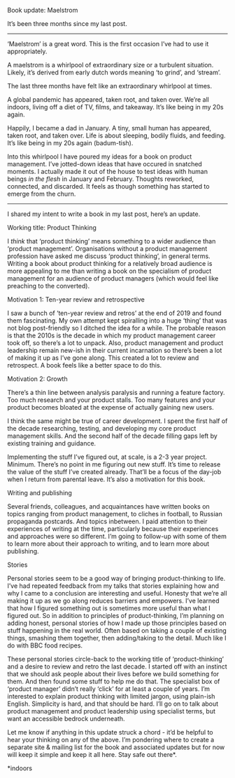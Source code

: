 Book update: Maelstrom

It’s been three months since my last post. 

***

‘Maelstrom’ is a great word. This is the first occasion I’ve had to use it appropriately.

A maelstrom is a whirlpool of extraordinary size or a turbulent situation. Likely, it’s derived from early dutch words meaning ‘to grind’, and ‘stream’.

The last three months have felt like an extraordinary whirlpool at times. 

A global pandemic has appeared, taken root, and taken over. We’re all indoors, living off a diet of TV, films, and takeaway. It’s like being in my 20s again.  

Happily, I became a dad in January. A tiny, small human has appeared, taken root, and taken over. Life is about sleeping, bodily fluids, and feeding. It’s like being in my 20s again (badum-tish).

Into this whirlpool I have poured my ideas for a book on product management. I’ve jotted-down ideas that have occured in snatched moments. I actually made it out of the house to test ideas with human beings *in the flesh* in January and February. Thoughts reworked, connected, and discarded. It feels as though something has started to emerge from the churn.

***

I shared my intent to write a book in my last post, here’s an update.

Working title: Product Thinking

I *think* that ‘product thinking’ means something to a wider audience than ‘product management’. Organisations without a  product management profession have asked me discuss ‘product thinking’, in general terms.  Writing a book about product thinking for a relatively broad audience is more appealing to me than writing a book on the specialism of product management for an audience of product managers (which would feel like preaching to the converted). 

Motivation 1: Ten-year review and retrospective

I saw a bunch of ‘ten-year review and retros’ at the end of 2019 and found them fascinating. My own attempt kept spiralling into a huge ‘thing’ that was not blog post-friendly so I ditched the idea for a while. The probable reason is that the 2010s is the decade in which my product management career took off, so there’s a lot to unpack. Also, product management and product leadership remain new-ish in their current incarnation so there’s been a lot of making it up as I’ve gone along. This created a lot to review and retrospect. A book feels like a better space to do this.

Motivation 2: Growth

There’s a thin line between analysis paralysis and running a feature factory. Too much research and your product stalls. Too many features and your product becomes bloated at the expense of actually gaining new users. 

I think the same might be true of career development. I spent the first half of the decade researching, testing, and developing my core product management skills. And the second half of the decade filling gaps left by existing training and guidance. 

Implementing the stuff I’ve figured out, at scale, is a 2-3 year project. Minimum. There’s no point in me figuring out new stuff. It’s time to release the value of the stuff I’ve created already. That’ll be a focus of the day-job when I return from parental leave. It’s also a motivation for this book.

Writing and publishing

Several friends, colleagues, and acquaintances have written books on topics ranging from product management, to cliches in football, to Russian propaganda postcards. And topics inbetween. I paid attention to their experiences of writing at the time, particularly because their experiences and approaches were so different. I’m going to follow-up with some of them to learn more about their approach to writing, and to learn more about publishing.

Stories

Personal stories seem to be a good way of bringing product-thinking to life. I’ve had repeated feedback from my talks that stories explaining how and why I came to a conclusion are interesting and useful. Honesty that we’re all making it up as we go along reduces barriers and empowers. I’ve learned that how I figured something out is sometimes more useful than what I figured out. So in addition to principles of product-thinking, I’m planning on adding honest, personal stories of how I made up those principles based on stuff happening in the real world. Often based on taking a couple of existing things, smashing them together, then adding/taking to the detail. Much like I do with BBC food recipes.

These personal stories circle-back to the working title of ‘product-thinking’ and a desire to review and retro the last decade. I started off with an instinct that we should ask people about their lives before we build something for them. And then found some stuff to help me do that. The specialist box of ‘product manager’ didn’t really ‘click’ for at least a couple of years. I’m interested to explain product thinking with limited jargon, using plain-ish English. Simplicity is hard, and that should be hard. I’ll go on to talk about product management and product leadership using specialist terms, but want an accessible bedrock underneath.

Let me know if anything in this update struck a chord - it’d be helpful to hear your thinking on any of the above. I’m pondering where to create a separate site & mailing list for the book and associated updates but for now will keep it simple  and keep it all here. Stay safe out there*.

*indoors
